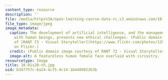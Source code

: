 ```yaml
---
content_type: resource
description: ''
file: /media/https%3A/open-learning-course-data-rc.s3.amazonaws.com/10-01-ethics-for-engineers-spring-2020/b347757cba244c754c141b4406822b3b_10-01s20-th.jpg
file_type: image/jpeg
image_metadata:
  caption: The development of artificial intelligence, and the management of its relationship
    with human beings, presents new ethical challenges. (Public domain image courtesy
    of [RANT 73 - Visual Storyteller](https://www.flickr.com/photos/125321218@N07/37621357340)
    on Flickr.)
  credit: (Public domain image courtesy of RANT 73 - Visual Storyteller on Flickr.)
  image-alt: A featureless human female face overlaid with circuitry.
resourcetype: Image
title: 10-01s20-th.jpg
uid: b347757c-ba24-4c75-4c14-1b4406822b3b
---
```

